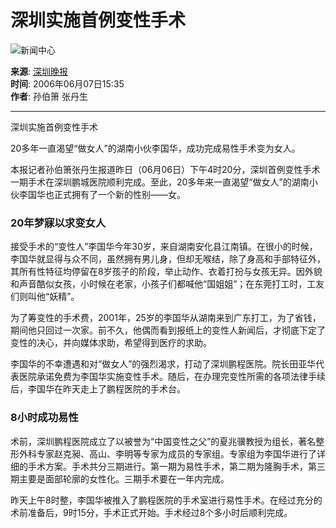 # 深圳实施首例变性手术

![新闻中心](http://image2.sina.com.cn/home/images/logo/sina_xwzx.GIF)

**来源**: [深圳晚报](http://www.sina.com.cn)  
**时间**: 2006年06月07日15:35  
**作者**: 孙伯箫 张丹生

---

深圳实施首例变性手术

20多年一直渴望“做女人”的湖南小伙李国华，成功完成易性手术变为女人。

本报记者孙伯箫张丹生报道昨日（06月06日）下午4时20分，深圳首例变性手术一期手术在深圳鹏城医院顺利完成。至此，20多年来一直渴望“做女人”的湖南小伙李国华也正式拥有了一个新的性别——女。

### 20年梦寐以求变女人

接受手术的“变性人”李国华今年30岁，来自湖南安化县江南镇。在很小的时候，李国华就显得与众不同，虽然拥有男儿身，但却无喉结，除了身高和手部特征外，其所有性特征均停留在8岁孩子的阶段，举止动作、衣着打扮与女孩无异。因外貌和声音酷似女孩，小时候在老家，小孩子们都喊他“国姐姐”；在东莞打工时，工友们则叫他“妖精”。

为了筹变性的手术费，2001年，25岁的李国华从湖南来到广东打工，为了省钱，期间他只回过一次家。前不久，他偶而看到报纸上的变性人新闻后，才彻底下定了变性的决心，并向媒体求助，希望得到医疗的求助。

李国华的不幸遭遇和对“做女人”的强烈渴求，打动了深圳鹏程医院。院长田亚华代表医院承诺免费为李国华实施变性手术。随后，在办理完变性所需的各项法律手续后，李国华在昨天走上了鹏程医院的手术台。

### 8小时成功易性

术前，深圳鹏程医院成立了以被誉为“中国变性之父”的夏兆骥教授为组长，著名整形外科专家赵克昶、高山、李明等专家为成员的专家组。专家组为李国华进行了详细的手术方案。手术共分三期进行。第一期为易性手术，第二期为隆胸手术，第三期主要是面部轮廓的女性化。三期手术要在一年内完成。

昨天上午8时整，李国华被推入了鹏程医院的手术室进行易性手术。在经过充分的术前准备后，9时15分，手术正式开始。手术经过8个多小时后顺利完成。
<!-- tcd_original_link http://news.sina.com.cn/c/2006-06-07/15359145327s.shtml -->
